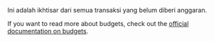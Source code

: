 Ini adalah ikhtisar dari semua transaksi yang belum diberi anggaran.

If you want to read more about budgets, check out the [official documentation on budgets](https://docs.firefly-iii.org/concepts/budgets).